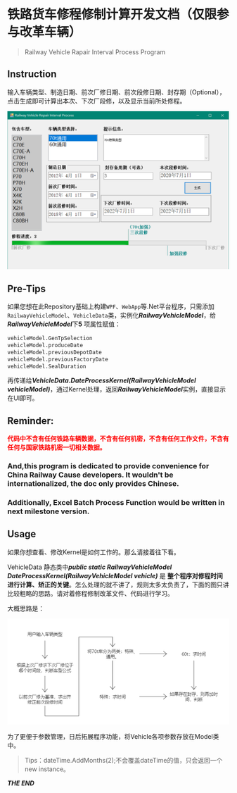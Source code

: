 # 铁路货车修程修制计算开发文档（仅限参与改革车辆）
> Railway Vehicle Rapair Interval Process Program

## Instruction

输入车辆类型、制造日期、前次厂修日期、前次段修日期、封存期（Optional），点击生成即可计算出本次、下次厂段修，以及显示当前所处修程。

![](2.png)

## Pre-Tips
如果您想在此Repository基础上构建```WPF```、```WebApp```等.Net平台程序，只需添加```RailwayVehicleModel```、```VehicleData```类，实例化***RailwayVehicleModel***，给***RailwayVehicleModel***下**5** 项属性赋值：

```
vehicleModel.GenTpSelection
vehicleModel.produceDate
vehicleModel.previousDepotDate
vehicleModel.previousFactoryDate
vehicleModel.SealDuration
```

再传递给***VehicleData.DateProcessKernel(RailwayVehicleModel vehicleModel)***，通过Kernel处理，返回***RailwayVehicleModel***实例，直接显示在UI即可。

## Reminder: 
**<font color=red>代码中不含有任何铁路车辆数据，不含有任何机密，不含有任何工作文件，不含有任何与国家铁路机密一切相关数据。</font>**

### And,this program is dedicated to provide convenience for China Railway Cause developers. It wouldn't be internationalized, the doc only provides Chinese.
### Additionally, Excel Batch Process Function would be written in next milestone version.


## Usage

如果你想查看、修改Kernel是如何工作的。那么请接着往下看。

VehicleData 静态类中***public static RailwayVehicleModel DateProcessKernel(RailwayVehicleModel vehicle)*** 是 **整个程序对修程时间进行计算、矫正的关键**。怎么处理的就不讲了，规则太多太负责了，下面的图只讲比较粗略的思路。请对着修程修制改革文件、代码进行学习。

大概思路是：

![](./1.png)

为了更便于参数管理，日后拓展程序功能，将Vehicle各项参数存放在Model类中。

> Tips：dateTime.AddMonths(2);不会覆盖dateTime的值，只会返回一个new instance。

***THE END***
